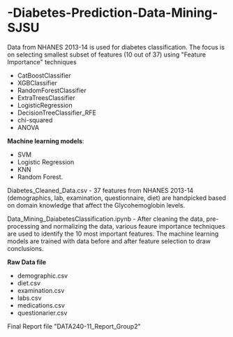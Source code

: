 # -Diabetes-Prediction-Data-Mining-SJSU

Data from NHANES 2013-14 is used for diabetes classification. The focus is on selecting smallest subset of features (10 out of 37) using "Feature Importance" techniques

* CatBoostClassifier
* XGBClassifier
* RandomForestClassifier
* ExtraTreesClassifier
* LogisticRegression
* DecisionTreeClassifier_RFE
* chi-squared
* ANOVA
  
**Machine learning models**:
* SVM
* Logistic Regression
*  KNN
*  Random Forest.

Diabetes_Cleaned_Data.csv - 37 features from NHANES 2013-14 (demographics, lab, examination, questionnaire, diet) are handpicked based on domain knowledge that affect the Glycohemoglobin levels.

Data_Mining_DaiabetesClassification.ipynb - After cleaning the data, pre-processing and normalizing the data, various feaure importance techniques are used to identify the 10 most important features. The machine learning models are trained with data before and after feature selection to draw conclusions.

**Raw Data file**
* demographic.csv
* diet.csv
* examination.csv
* labs.csv
* medications.csv
* questionarier.csv

Final Report file "DATA240-11_Report_Group2"
